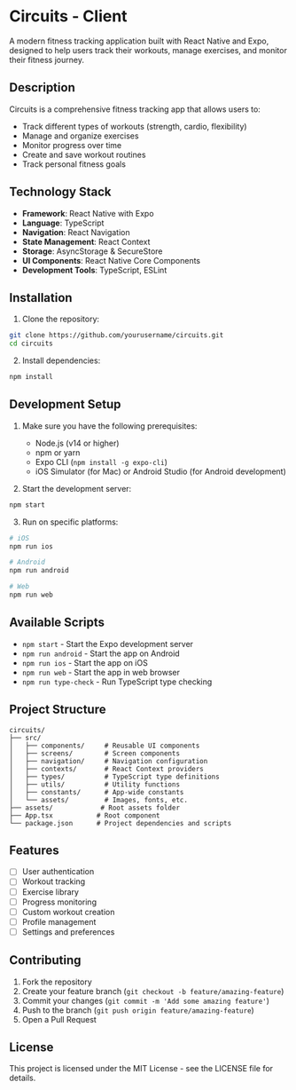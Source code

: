 # Circuits - Client

A modern fitness tracking application built with React Native and Expo, designed to help users track their workouts, manage exercises, and monitor their fitness journey.

## Description

Circuits is a comprehensive fitness tracking app that allows users to:
- Track different types of workouts (strength, cardio, flexibility)
- Manage and organize exercises
- Monitor progress over time
- Create and save workout routines
- Track personal fitness goals

## Technology Stack

- **Framework**: React Native with Expo
- **Language**: TypeScript
- **Navigation**: React Navigation
- **State Management**: React Context
- **Storage**: AsyncStorage & SecureStore
- **UI Components**: React Native Core Components
- **Development Tools**: TypeScript, ESLint

## Installation

1. Clone the repository:
```bash
git clone https://github.com/yourusername/circuits.git
cd circuits
```

2. Install dependencies:
```bash
npm install
```

## Development Setup

1. Make sure you have the following prerequisites:
   - Node.js (v14 or higher)
   - npm or yarn
   - Expo CLI (`npm install -g expo-cli`)
   - iOS Simulator (for Mac) or Android Studio (for Android development)

2. Start the development server:
```bash
npm start
```

3. Run on specific platforms:
```bash
# iOS
npm run ios

# Android
npm run android

# Web
npm run web
```

## Available Scripts

- `npm start` - Start the Expo development server
- `npm run android` - Start the app on Android
- `npm run ios` - Start the app on iOS
- `npm run web` - Start the app in web browser
- `npm run type-check` - Run TypeScript type checking

## Project Structure

```
circuits/
├── src/
│   ├── components/     # Reusable UI components
│   ├── screens/        # Screen components
│   ├── navigation/     # Navigation configuration
│   ├── contexts/       # React Context providers
│   ├── types/          # TypeScript type definitions
│   ├── utils/          # Utility functions
│   ├── constants/      # App-wide constants
│   └── assets/         # Images, fonts, etc.
├── assets/            # Root assets folder
├── App.tsx           # Root component
└── package.json      # Project dependencies and scripts
```

## Features

- [ ] User authentication
- [ ] Workout tracking
- [ ] Exercise library
- [ ] Progress monitoring
- [ ] Custom workout creation
- [ ] Profile management
- [ ] Settings and preferences

## Contributing

1. Fork the repository
2. Create your feature branch (`git checkout -b feature/amazing-feature`)
3. Commit your changes (`git commit -m 'Add some amazing feature'`)
4. Push to the branch (`git push origin feature/amazing-feature`)
5. Open a Pull Request

## License

This project is licensed under the MIT License - see the LICENSE file for details. 
